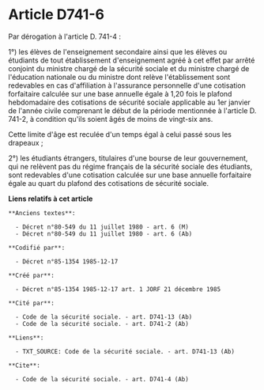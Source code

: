 # Article D741-6

Par dérogation à l'article D. 741-4 : 

1°) les élèves de l'enseignement secondaire ainsi que les élèves ou étudiants de tout établissement d'enseignement agréé à
cet effet par arrêté conjoint du ministre chargé de la sécurité sociale et du ministre chargé de l'éducation nationale ou du
ministre dont relève l'établissement sont redevables en cas d'affiliation à l'assurance personnelle d'une cotisation
forfaitaire calculée sur une base annuelle égale à 1,20 fois le plafond hebdomadaire des cotisations de sécurité sociale
applicable au 1er janvier de l'année civile comprenant le début de la période mentionnée à l'article D. 741-2, à condition
qu'ils soient âgés de moins de vingt-six ans. 

Cette limite d'âge est reculée d'un temps égal à celui passé sous les drapeaux ; 

2°) les étudiants étrangers, titulaires d'une bourse de leur gouvernement, qui ne relèvent pas du régime français de la
sécurité sociale des étudiants, sont redevables d'une cotisation calculée sur une base annuelle forfaitaire égale au quart du
plafond des cotisations de sécurité sociale.

**Liens relatifs à cet article**

	**Anciens textes**:

	  - Décret n°80-549 du 11 juillet 1980 - art. 6 (M)
	  - Décret n°80-549 du 11 juillet 1980 - art. 6 (Ab)

	**Codifié par**:

	  - Décret n°85-1354 1985-12-17

	**Créé par**:

	  - Décret n°85-1354 1985-12-17 art. 1 JORF 21 décembre 1985

	**Cité par**:

	  - Code de la sécurité sociale. - art. D741-13 (Ab)
	  - Code de la sécurité sociale. - art. D741-2 (Ab)

	**Liens**:

	  - TXT_SOURCE: Code de la sécurité sociale. - art. D741-13 (Ab)

	**Cite**:

	  - Code de la sécurité sociale. - art. D741-4 (Ab)
